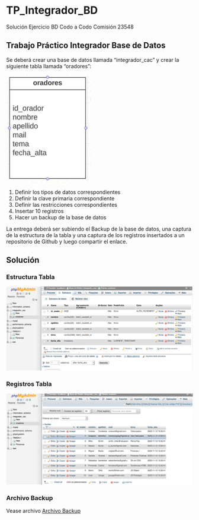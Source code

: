 # TP_Integrador_BD
Solución Ejercicio BD Codo a Codo Comisión 23548

## Trabajo Práctico Integrador Base de Datos

Se deberá crear una base de datos llamada “integrador_cac” y crear la siguiente tabla llamada “oradores”:

![Estructura Tabla](./assets/tabla_strct.png)


1. Definir los tipos de datos correspondientes
1. Definir la clave primaria correspondiente
1. Definir las restricciones correspondientes
1. Insertar 10 registros
1. Hacer un backup de la base de datos

La entrega deberá ser subiendo el Backup de la base de datos, una captura de la estructura de la tabla y una captura de los registros insertados a un repositorio de Github y luego compartir el enlace.

## Solución

### Estructura Tabla
![Estructura Tabla DB](./assets/estructura.png)

### Registros Tabla
![Registros Tabla DB](./assets/registros.png)

### Archivo Backup
Vease archivo [Archivo Backup](./oradores.sql)
